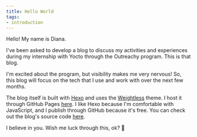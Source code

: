 ```yaml
---
title: Hello World
tags:
- introduction
---
```

Hello! My name is Diana.

I've been asked to develop a blog to discuss my activities and experiences during my internship with Yocto through the Outreachy program. This is that blog.

I'm excited about the program, but visibility makes me very nervous! So, this blog will focus on the tech that I use and work with over the next few months.

The blog itself is built with [Hexo][hexo] and uses the [Weightless][weightless] theme. I host it through GitHub Pages [here][www]. I like Hexo because I'm comfortable with JavaScript, and I publish through GitHub because it's free. You can check out the blog's source code [here][src].

I believe in you. Wish me luck through this, ok? 💖

[hexo]: https://hexo.io/
[weightless]: https://zllovesuki.git.sx/essays/2016/02/hexo-theme-weightless/
[www]: https://garbados.github.io/outreachy-blog
[src]: https://github.com/garbados/outreachy-blog/tree/src

